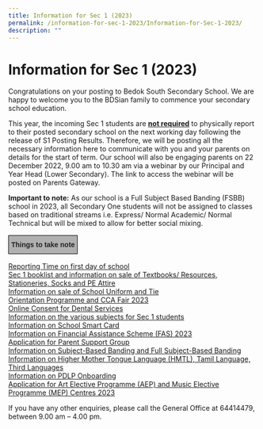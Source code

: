 ```yaml
---
title: Information for Sec 1 (2023)
permalink: /information-for-sec-1-2023/Information-for-Sec-1-2023/
description: ""
---
```

Information for Sec 1 (2023)
============================

Congratulations on your posting to Bedok South Secondary School. We are happy to welcome you to the BDSian family to commence your secondary school education.

  

This year, the incoming Sec 1 students are <u><b>not required</b></u> to physically report to their posted secondary school on the next working day following the release of S1 Posting Results. Therefore, we will be posting all the necessary information here to communicate with you and your parents on details for the start of term. Our school will also be engaging parents on 22 December 2022, 9.00 am to 10.30 am via a webinar by our Principal and Year Head (Lower Secondary). The link to access the webinar will be posted on Parents Gateway.

  

<b>Important to note:</b> As our school is a Full Subject Based Banding (FSBB) school in 2023, all Secondary One students will not be assigned to classes based on traditional streams i.e. Express/ Normal Academic/ Normal Technical but will be mixed to allow for better social mixing.

<style type="text/css">
.tg  {border-collapse:collapse;border-spacing:0;}
.tg td{border-color:black;border-style:solid;border-width:1px;font-family:Arial, sans-serif;font-size:14px;
  overflow:hidden;padding:10px 5px;word-break:normal;}
.tg th{border-color:black;border-style:solid;border-width:1px;font-family:Arial, sans-serif;font-size:14px;
  font-weight:normal;overflow:hidden;padding:10px 5px;word-break:normal;}
.tg .tg-xxiv{background-color:#B0B0B0;color:#222;font-weight:bold;text-align:left;vertical-align:middle}
</style>
<table class="tg">
<thead>
  <tr>
    <td class="tg-xxiv"><span style="color:#222;background-color:#B0B0B0">Things to take note</span></td>
  </tr>
</thead>
</table>

[Reporting Time on first day of school](/information-for-sec-1-2023/Reporting-Time-on-First-Day-of-School/) <br>
[Sec 1 booklist and information on sale of Textbooks/ Resources, Stationeries, Socks and PE Attire](/information-for-sec-1-2023/Purchase-of-Books-Stationeries-Socks-PE-Attire-and-Booklist-for-2023/) <br>
[Information on sale of School Uniform and Tie](/information-for-sec-1-2023/Purchase-of-School-Uniform-and-Tie/) <br>
[Orientation Programme and CCA Fair 2023](/information-for-sec-1-2023/Orientation-Programme-and-CCA-Fair-2023/) <br>
[Online Consent for Dental Services](/information-for-sec-1-2023/Online-Consent-for-Dental-Services/) <br>
[Information on the various subjects for Sec 1 students](/information-for-sec-1-2023/Information-on-Various-Subjects-for-Sec-1-Students/) <br>
[Information on School Smart Card](/information-for-sec-1-2023/Information-on-School-Smart-Card/) <br>
[Information on Financial Assistance Scheme (FAS) 2023](/information-for-sec-1-2023/Information-on-Financial-Assistance-Scheme-FAS-2023/) <br>
[Application for Parent Support Group](/information-for-sec-1-2023/BDS-Parent-Support-Group-PSG/) <br>
[Information on Subject-Based Banding and Full Subject-Based Banding](/information-for-sec-1-2023/Information-on-Subject-Based-Banding-and-Full-Subject-Based-Banding/) <br>
[Information on Higher Mother Tongue Language (HMTL), Tamil Language, Third Languages](/information-for-sec-1-2023/Information-on-Mother-Tongue-Languages/) <br>
[Information on PDLP Onboarding](/information-for-sec-1-2023/Information-on-PDLP-Onboarding/) <br>
[Application for Art Elective Programme (AEP) and Music Elective Programme (MEP) Centres 2023](/information-for-sec-1-2023/Art-Elective-Programme-AEP-and-Music-Elective-Programme-MEP/)

If you have any other enquiries, please call the General Office at 64414479, between 9.00 am – 4.00 pm.